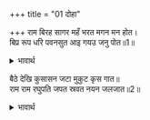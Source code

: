 +++
title = "01 दोहा"

+++
राम बिरह सागर महँ भरत मगन मन होत।  
बिप्र रूप धरि पवनसुत आइ गयउ जनु पोत॥1॥  

<details><summary>भावार्थ</summary>

श्री रामजी के विरह समुद्र में भरतजी का मन डूब रहा था, उसी समय पवनपुत्र हनुमान्‌जी ब्राह्मण का रूप धरकर इस प्रकार आ गए, मानो (उन्हें डूबने से बचाने के लिए) नाव आ गई हो॥1॥  
</details>

बैठे देखि कुसासन जटा मुकुट कृस गात॥  
राम राम रघुपति जपत स्रवत नयन जलजात॥2॥  

<details><summary>भावार्थ</summary>

हनुमान्‌जी ने दुर्बल शरीर भरतजी को जटाओं का मुकुट बनाए, राम! राम! रघुपति! जपते और कमल के समान नेत्रों से (प्रेमाश्रुओं) का जल बहाते कुश के आसन पर बैठे देखा॥2॥  
</details>



